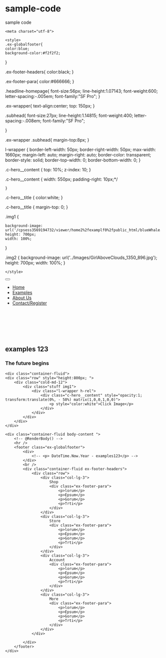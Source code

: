 # sample-code
sample code

<!DOCTYPE html>
<html>
<head>
    <meta charset="utf-8" />
    <meta name="viewport" content="width=device-width, initial-scale=1.0">
    <title>examples123</title>
	
	<meta charset="utf-8">
<meta name="viewport" content="width=device-width, initial-scale=1">
<link rel="stylesheet" href="https://maxcdn.bootstrapcdn.com/bootstrap/3.3.7/css/bootstrap.min.css">
<script src="https://ajax.googleapis.com/ajax/libs/jquery/3.2.1/jquery.min.js"></script>
<script src="https://maxcdn.bootstrapcdn.com/bootstrap/3.3.7/js/bootstrap.min.js"></script>
    
	<style>
	.ex-globalfooter{
    color:blue;
    background-color:#f2f2f2;
}

.ex-footer-headers{
    color:black;
}

.ex-footer-para{
    color:#666666;
}


<!-- ------------------------home page-------------- -->
.headline-homepage{
    font-size:56px;
    line-height:1.07143;
    font-weight:600;
    letter-spacing:-.005em;
    font-family:"SF Pro";
}

.ex-wrapper{
    text-align:center;
	top: 150px;
}

.subhead{
font-size:27px;
    line-height:1.14815;
    font-weight:400;
    letter-spacing:-.008em;
    font-family:"SF Pro";
    
}

.ex-wrapper .subhead{
    margin-top:8px;
}

l-wrapper {
    border-left-width: 50px;
    border-right-width: 50px;
    max-width: 1660px;
margin-left: auto;
margin-right: auto;
border-color: transparent;
border-style: solid;
border-top-width: 0;
border-bottom-width: 0;
}

.c-hero__content {
      top: 10%;
      z-index: 10;
}

.c-hero__content {
    width: 550px;
       padding-right: 10px;*/

    }

.c-hero__title {
    color:white;
}

.c-hero__title {
    margin-top: 0;
}

.img1 {
    
    background-image: url('/cpsess3569194732/viewer/home2%2fexamplf0%2fpublic_html/blueWhale.jpg');
    height: 700px;
    width: 100%;
}

.img2 {
    background-image: url('../Images/GirlAboveClouds_1350_896.jpg');
    height: 700px;
    width: 100%;
}

	</style>
</head>
<body>
    <div class="navbar navbar-inverse navbar-fixed-top">
        <div class="container">
            <div class="navbar-header">
                <button type="button" class="navbar-toggle" data-toggle="collapse" data-target=".navbar-collapse">
                    <span class="icon-bar"></span>
                    <span class="icon-bar"></span>
                    <span class="icon-bar"></span>
                </button>
                <!-- @Html.ActionLink("examples123", "Index", "Home", new { area = "" }, new { @class = "navbar-brand" }) -->
            </div>
            <div class="navbar-collapse collapse">
                <div class="ac-gn-list">
                    <ul class="nav navbar-nav">
                        <li class="nav-item active">
                            <a class="nav-link" href="~/Home/Index">Home</a>
                        </li>
                        <li class="nav-item"><a class="nav-link" href="~/Examples/Index">Examples</a></li>
                        <li class="nav-item"><a class="nav-link" href="~/AboutUs/Index">About Us</a></li>
                        <li class="nav-item"><a class="nav-link" href="~/Contact/Contact">Contact/Register</a></li>
                    </ul>
                </div>
            </div>
        </div>
    </div>
<br />
<br />
<br />
<br />
<br />
<div class="ex-wrapper">
    <h2 class="headline-homepage">examples 123</h2>
    <h3 class="subhead">The future begins</h3>
</div>	
	
	<div class="container-fluid">
    <div class="row" style="height:800px; ">
        <div class="cold-md-12">
            <div class="stuff img1">
                <div class="l-wrapper h-rel">
                    <div class="c-hero__content" style="opacity:1; transform:translate(0%, - 50%) matrix(1,0,0,1,0,0)">
                        <p style="color:white">Click Image</p>
                    </div>
                </div>
            </div>
        </div>
    </div>
</div>
	
	
	
	
	
	
	
	
	
	
    <div class="container-fluid body-content ">
        <!-- @RenderBody() -->
        <hr />
        <footer class="ex-globalfooter">
            <div>
                <!-- <p> DateTime.Now.Year - examples123</p> -->
            </div>
            <br />
            <div class="container-fluid ex-footer-headers">
                <div class="row">
                    <div class="col-lg-3">
                        Shop
                        <div class="ex-footer-para">
                            <p>lorum</p>
                            <p>Epsum</p>
                            <p>Gorum</p>
                            <p>Trti</p>
                        </div>
                    </div>
                    <div class="col-lg-3">
                        Store
                        <div class="ex-footer-para">
                            <p>lorum</p>
                            <p>Epsum</p>
                            <p>Gorum</p>
                            <p>Trti</p>
                        </div>
                    </div>
                    <div class="col-lg-3">
                        Account
                        <div class="ex-footer-para">
                            <p>lorum</p>
                            <p>Epsum</p>
                            <p>Gorum</p>
                            <p>Trti</p>
                        </div>
                    </div>
                    <div class="col-lg-3">
                        More
                        <div class="ex-footer-para">
                            <p>lorum</p>
                            <p>Epsum</p>
                            <p>Gorum</p>
                            <p>Trti</p>
                        </div>
                    </div>
                </div>

            </div>
        </footer>
    </div>

    
</body>
</html>
